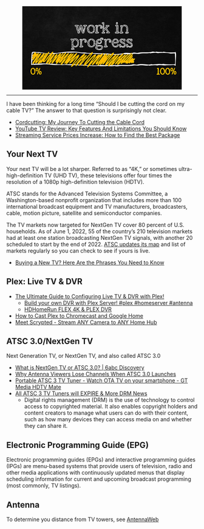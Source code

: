 <!--
Maintainer:   jeffskinnerbox@yahoo.com / www.jeffskinnerbox.me
Version:      0.0.0
-->


<div align="center">
<img src="https://raw.githubusercontent.com/jeffskinnerbox/blog/main/content/images/banners-bkgrds/work-in-progress.jpg" title="These materials require additional work and are not ready for general use." align="center" width=420px height=219px>
</div>

-----



I have been thinking for a long time
“Should I be cutting the cord on my cable TV?”
The answer to that question is surprisingly not clear.

* [Cordcutting: My Journey To Cutting the Cable Cord](https://hometechhacker.com/cordcutting-cable-journey/)
* [YouTube TV Review: Key Features And Limitations You Should Know](https://hometechhacker.com/youtube-tv-review/)
* [Streaming Service Prices Increase: How to Find the Best Package](https://www.aarp.org/home-family/personal-technology/info-2022/streaming-services-need-to-know.html)

## Your Next TV
Your next TV will be a lot sharper. Referred to as “4K,” or sometimes ultra-high-definition TV (UHD TV), these televisions offer four times the resolution of a 1080p high-definition television (HDTV).

ATSC stands for the Advanced Television Systems Committee, a Washington-based nonprofit organization that includes more than 100 international broadcast equipment and TV manufacturers, broadcasters, cable, motion picture, satellite and semiconductor companies.

The TV markets now targeted for NextGen TV cover 80 percent of U.S. households. As of June 1, 2022,  55 of the country’s 210 television markets had at least one station broadcasting NextGen TV signals, with another 20 scheduled to start by the end of 2022. [ATSC updates its map](https://www.atsc.org/nextgen-tv/deployments/) and list of markets regularly so you can check to see if yours is live.

* [Buying a New TV? Here Are the Phrases You Need to Know](https://www.aarp.org/home-family/personal-technology/info-2021/buying-new-television.html)

## Plex: Live TV & DVR
* [The Ultimate Guide to Configuring Live TV & DVR with Plex!](https://www.youtube.com/watch?v=Q5okoyPewyU)
    * [Build your own DVR with Plex Server! #plex #homeserver #antenna](https://www.youtube.com/watch?v=0HxtccUFtm8)
    * [HDHomeRun FLEX 4K & PLEX DVR](https://www.youtube.com/watch?v=YFnEuATA2Nk)
* [How to Cast Plex to Chromecast and Google Home](https://www.youtube.com/watch?v=1FkDya3cD08)
* [Meet Scrypted - Stream ANY Camera to ANY Home Hub](https://www.youtube.com/watch?v=x1xsFRQYSv0)

## ATSC 3.0/NextGen TV
Next Generation TV, or NextGen TV, and also called ATSC 3.0

* [What is NextGen TV or ATSC 3.0? | 6abc Discovery](https://www.youtube.com/watch?v=66THgtdd3fo)
* [Why Antenna Viewers Lose Channels When ATSC 3.0 Launches](https://www.youtube.com/watch?v=VIbLtjxdEHY)
* [Portable ATSC 3 TV Tuner - Watch OTA TV on your smartphone - GT Media HDTV Mate](https://www.youtube.com/watch?v=9SY4lpU_po4)
* [All ATSC 3 TV Tuners will EXPIRE & More DRM News](https://www.youtube.com/watch?v=e1vTpSJHVyo)
    * Digital rights management (DRM) is the use of technology to control access to copyrighted material. It also enables copyright holders and content creators to manage what users can do with their content, such as how many devices they can access media on and whether they can share it.

## Electronic Programming Guide (EPG)
Electronic programming guides (EPGs) and interactive programming guides (IPGs) are menu-based systems that provide users of television, radio and other media applications with continuously updated menus that display scheduling information for current and upcoming broadcast programming (most commonly, TV listings).

## Antenna
To determine you distance from TV towers, see [AntennaWeb](https://www.antennaweb.org/)


